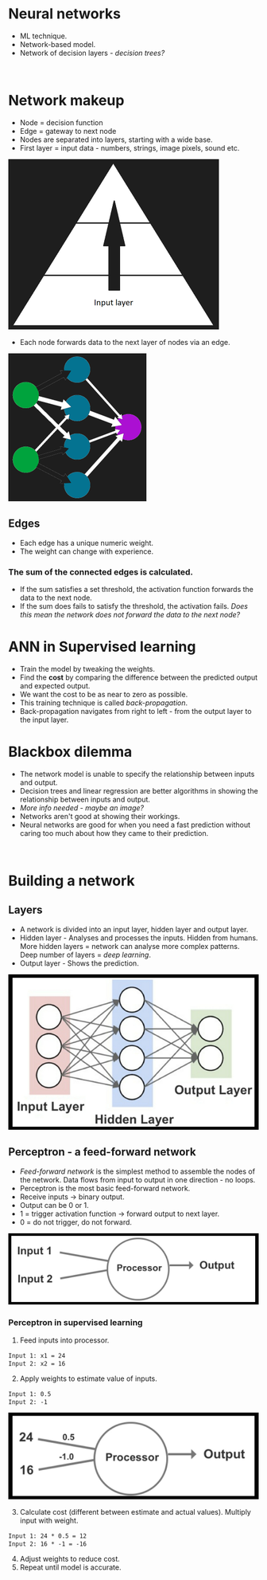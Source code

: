 # Neural networks
- ML technique.
- Network-based model.
- Network of decision layers - *decision trees?*

<br/>

# Network makeup
- Node = decision function
- Edge = gateway to next node
- Nodes are separated into layers, starting with a wide base.
- First layer = input data - numbers, strings, image pixels, sound etc.

![neural network layers](/images/ann-layers.png "neural network layers")

- Each node forwards data to the next layer of nodes via an edge.

![neural network](/images/ann-network.png "neural network")

## Edges
- Each edge has a unique numeric weight.
- The weight can change with experience.

### The sum of the connected edges is calculated.
- If the sum satisfies a set threshold, the activation function forwards the data to the next node.
- If the sum does fails to satisfy the threshold, the activation fails. *Does this mean the network does not forward the data to the next node?*

# ANN in Supervised learning
- Train the model by tweaking the weights.
- Find the **cost** by comparing the difference between the predicted output and expected output.
- We want the cost to be as near to zero as possible.
- This training technique is called *back-propagation*.
- Back-propagation navigates from right to left - from the output layer to the input layer.

# Blackbox dilemma
- The network model is unable to specify the relationship between inputs and output.
- Decision trees and linear regression are better algorithms in showing the relationship between inputs and output.
- *More info needed - maybe an image?*
- Networks aren't good at showing their workings.
- Neural networks are good for when you need a fast prediction without caring too much about how they came to their prediction.

<br/>

# Building a network
## Layers
- A network is divided into an input layer, hidden layer and output layer.
- Hidden layer - Analyses and processes the inputs. Hidden from humans. More hidden layers = network can analyse more complex patterns. Deep number of layers = *deep learning*.
- Output layer - Shows the prediction.

![network layers](/images/network-layers.png "network layers")

## Perceptron - a feed-forward network
- *Feed-forward network* is the simplest method to assemble the nodes of the network. Data flows from input to output in one direction - no loops.
- Perceptron is the most basic feed-forward network.
- Receive inputs -> binary output.
- Output can be 0 or 1.
- 1 = trigger activation function -> forward output to next layer.
- 0 = do not trigger, do not forward.

![perceptron](/images/perceptron.png "perceptron")

### Perceptron in supervised learning
1. Feed inputs into processor.
```
Input 1: x1 = 24
Input 2: x2 = 16
```

2. Apply weights to estimate value of inputs.
```
Input 1: 0.5
Input 2: -1
```

![perceptron supervised learning](/images/networks/perceptron-supervised-learning.png "perceptron supervised learning")

3. Calculate cost (different between estimate and actual values). Multiply input with weight.

```
Input 1: 24 * 0.5 = 12
Input 2: 16 * -1 = -16
```

4. Adjust weights to reduce cost.
5. Repeat until model is accurate.



